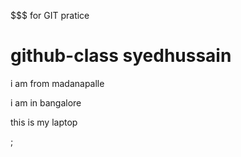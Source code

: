 $$$ for GIT pratice
# github-class  syedhussain
i am from madanapalle

i am in bangalore

this is my laptop





;
